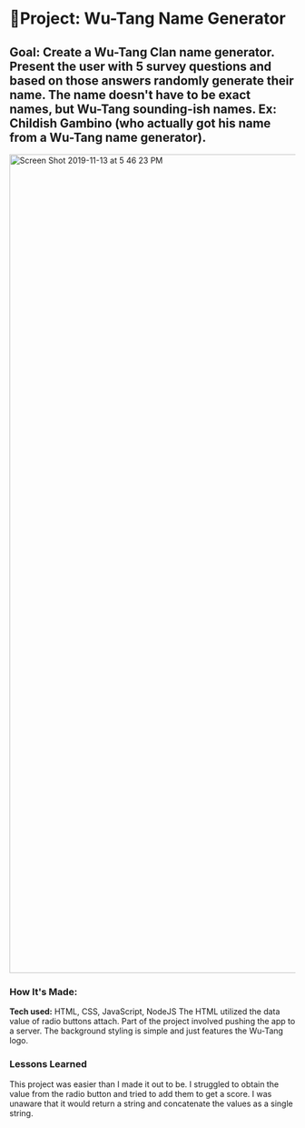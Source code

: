 # 🎤Project: Wu-Tang Name Generator

## Goal: Create a Wu-Tang Clan name generator. Present the user with 5 survey questions and based on those answers randomly generate their name. The name doesn't have to be exact names, but Wu-Tang sounding-ish names. Ex: Childish Gambino (who actually got his name from a Wu-Tang name generator).

<img width="1440" alt="Screen Shot 2019-11-13 at 5 46 23 PM" src="https://user-images.githubusercontent.com/55306344/68811270-3ed35e00-063e-11ea-8fd0-95fd6e167637.png">

### How It's Made:
**Tech used:** HTML, CSS, JavaScript, NodeJS
The HTML utilized the data value of radio buttons attach. Part of the project involved pushing the app to a server. The background styling is simple and just features the Wu-Tang logo.

### Lessons Learned
This project was easier than I made it out to be. I struggled to obtain the value from the radio button and tried to add them to get a score. I was unaware that it would return a string and concatenate the values as a single string.
